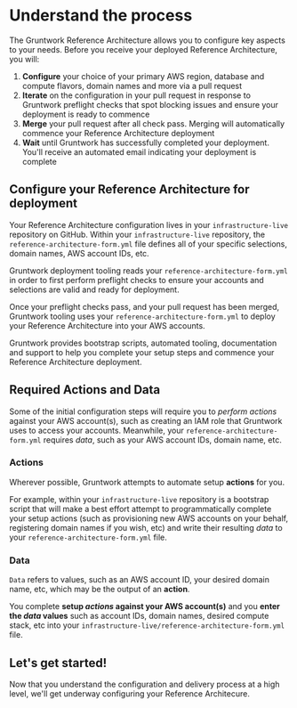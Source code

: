 # Understand the process 

The Gruntwork Reference Architecture allows you to configure key aspects to your needs. Before you receive your deployed Reference Architecture, you will: 
1. **Configure** your choice of your primary AWS region, database and compute flavors, domain names and more via a pull request
2. **Iterate** on the configuration in your pull request in response to Gruntwork preflight checks that spot blocking issues and ensure your deployment is ready to commence
3. **Merge** your pull request after all check pass. Merging will automatically commence your Reference Architecture deployment 
4. **Wait** until Gruntwork has successfully completed your deployment. You'll receive an automated email indicating your deployment is complete

## Configure your Reference Architecture for deployment

Your Reference Architecture configuration lives in your `infrastructure-live` repository on GitHub. Within your `infrastructure-live` repository, the `reference-architecture-form.yml` file defines all of your specific selections, domain names, AWS account IDs, etc.  

Gruntwork deployment tooling reads your `reference-architecture-form.yml` in order to first perform preflight checks to 
ensure your accounts and selections are valid and ready for deployment. 

Once your preflight checks pass, and your pull request has been merged, Gruntwork tooling uses your `reference-architecture-form.yml` to deploy your Reference Architecture into your AWS accounts. 

Gruntwork provides bootstrap scripts, automated tooling, documentation and support to help you complete your setup steps and commence your Reference Architecture deployment. 

## Required Actions and Data
Some of the initial configuration steps will require you to *perform actions* against your AWS account(s), such as creating an IAM role that Gruntwork uses to access your accounts. Meanwhile, your `reference-architecture-form.yml` requires *data*, such as your AWS account IDs, domain name, etc. 

### Actions 

Wherever possible, Gruntwork attempts to automate setup **actions** for you. 

For example, within your `infrastructure-live` repository is a bootstrap script that will make a best effort attempt to programmatically complete your setup actions (such as provisioning new AWS accounts on your behalf, registering domain names if you wish, etc) and write their resulting *data* to your `reference-architecture-form.yml` file.

### Data 
`Data` refers to values, such as an AWS account ID, your desired domain name, etc, which may be the output of an **action**. 

You complete **setup *actions* against your AWS account(s)** and you **enter the *data* values** such as account IDs, domain names, desired compute stack, etc into your `infrastructure-live/reference-architecture-form.yml` file.

## Let's get started!

Now that you understand the configuration and delivery process at a high level, we'll get underway configuring your Reference Architecure. 



<!-- ##DOCS-SOURCER-START
{
  "sourcePlugin": "local-copier",
  "hash": "e7097c6c2f6394dc058be7435e87f569"
}
##DOCS-SOURCER-END -->

